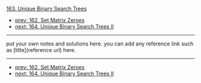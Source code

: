 [163. Unique Binary Search Trees](http://www.lintcode.com/problem/unique-binary-search-trees)

- [prev: 162. Set Matrix Zeroes](162-set-matrix-zeroes.md)
- [next: 164. Unique Binary Search Trees II](164-unique-binary-search-trees-ii.md)

---

put your own notes and solutions here.
you can add any reference link such as [title](reference url) here.

---

- [prev: 162. Set Matrix Zeroes](162-set-matrix-zeroes.md)
- [next: 164. Unique Binary Search Trees II](164-unique-binary-search-trees-ii.md)
